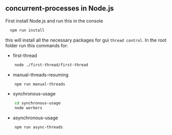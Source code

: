 ## concurrent-processes in Node.js

First install Node.js and run this in the console

```bash
  npm run install
```

this will install all the necessary packages for gui `thread control`. In the root folder run this commands for:

* first-thread
```bash
    node ./first-thread/first-thread
```

* manual-threads-resuming
```bash
    npm run manual-threads
```

* synchronous-usage
```bash
    cd synchronous-usage
    node workers
```

* asynchronous-usage
```bash
    npm run async-threads
```
